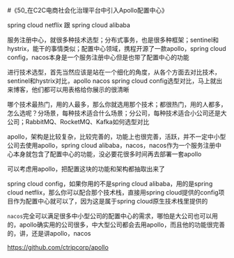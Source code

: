 #《50_在C2C电商社会化治理平台中引入Apollo配置中心》

spring cloud netflix 跟 spring cloud alibaba

服务注册中心，就很多种技术选型；分布式事务，也是很多种框架；sentinel和hystrix，能干的事情类似；配置中心领域，携程开源了一款apollo，spring cloud config，nacos本身是一个服务注册中心但是也带了配置中心的功能


进行技术选型，首先当然应该是站在一个细化的角度，从各个方面去对比技术，sentinel和hystrix对比，apollo nacos spring cloud config选型对比，马上就出来博客，他们都可以用表格给你展示的很清晰


哪个技术最热门，用的人最多，那么你就选用那个技术；都很热门，用的人都多，怎么选呢？分场景，每种技术适合什么场景；分公司，每种技术适合小公司还是大公司；RabbitMQ、RocketMQ、Kafka如何选型对比


apollo，架构是比较复杂，比较完善的，功能上也很完善，活跃，并不一定中小型公司去使用apollo，spring cloud alibaba，nacos，nacos作为一个服务注册中心本身就包含了配置中心的功能，没必要花很多时间再去部署一套apollo


可以考虑用apollo，把配置这块的功能和架构都抽取出来了

spring cloud config，如果你用的不是spring cloud alibaba，用的是spring cloud netflix，那么你可以配合那个技术栈，直接用spring cloud提供的config项目作为配置中心就可以了，因为这是属于spring cloud原生技术栈里提供的


`nacos`完全可以满足很多中小型公司的配置中心的需求，哪怕是大公司也可以用的，apollo确实用的公司很多，中大型公司都会去用apollo，而且他的功能很完善的，讲，还是讲apollo，nacos

https://github.com/ctripcorp/apollo


